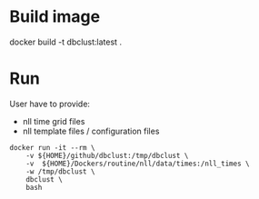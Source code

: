 # Build image
docker build -t dbclust:latest .

# Run 

User have to provide:
- nll time grid files
- nll template files / configuration files


```
docker run -it --rm \
    -v ${HOME}/github/dbclust:/tmp/dbclust \
    -v  ${HOME}/Dockers/routine/nll/data/times:/nll_times \
    -w /tmp/dbclust \
    dbclust \
    bash
